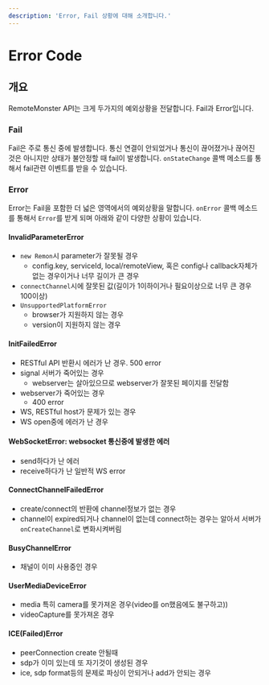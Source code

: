 ```yaml
---
description: 'Error, Fail 상황에 대해 소개합니다.'
---
```


# Error Code

## 개요

RemoteMonster API는 크게 두가지의 예외상황을 전달합니다. Fail과 Error입니다.

### Fail

Fail은 주로 통신 중에 발생합니다. 통신 연결이 안되었거나 통신이 끊어졌거나 끊어진 것은 아니지만 상태가 불안정할 때 fail이 발생합니다. `onStateChange` 콜백 메소드를 통해서 fail관련 이벤트를 받을 수 있습니다.

### Error

Error는 Fail을 포함한 더 넓은 영역에서의 예외상황을 말합니다. `onError` 콜백 메소드를 통해서 `Error`를 받게 되며 아래와 같이 다양한 상황이 있습니다.

#### InvalidParameterError

* `new Remon`시 parameter가 잘못될 경우
  * config.key, serviceId, local/remoteView, 혹은 config나 callback자체가 없는 경우이거나 너무 길이가 큰 경우
* `connectChannel`시에 잘못된 값\(길이가 1이하이거나 필요이상으로 너무 큰 경우 100이상\)
* `UnsupportedPlatformError`
  * browser가 지원하지 않는 경우
  * version이 지원하지 않는 경우

#### InitFailedError

* RESTful API 반환시 에러가 난 경우. 500 error
* signal 서버가 죽어있는 경우
  * webserver는 살아있으므로 webserver가 잘못된 페이지를 전달함
* webserver가 죽어있는 경우
  * 400 error
* WS, RESTful host가 문제가 있는 경우
* WS open중에 에러가 난 경우

#### WebSocketError: websocket 통신중에 발생한 에러

* send하다가 난 에러
* receive하다가 난 일반적 WS error

#### ConnectChannelFailedError

* create/connect의 반환에 channel정보가 없는 경우
* channel이 expired되거나 channel이 없는데 connect하는 경우는 알아서 서버가 `onCreateChannel`로 변화시켜버림

#### BusyChannelError

* 채널이 이미 사용중인 경우

#### UserMediaDeviceError

* media 특히 camera를 못가져온 경우\(video를 on했음에도 불구하고\)\)
* videoCapture를 못가져온 경우

#### ICE\(Failed\)Error

* peerConnection create 안될때
* sdp가 이미 있는데 또 자기것이 생성된 경우
* ice, sdp format등의 문제로 파싱이 안되거나 add가 안되는 경우

